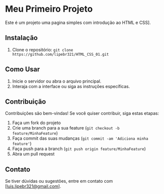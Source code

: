 # Meu Primeiro Projeto

Este é um projeto uma pagina simples com introdução ao HTML e CSS].

## Instalação

1. Clone o repositório: `git clone https://github.com/lipebr321/HTML_CSS_01.git`

## Como Usar

1. Inicie o servidor ou abra o arquivo principal.
2. Interaja com a interface ou siga as instruções específicas.

## Contribuição

Contribuições são bem-vindas! Se você quiser contribuir, siga estas etapas:

1. Faça um fork do projeto
2. Crie uma branch para a sua feature (`git checkout -b feature/MinhaFeature`)
3. Faça commit das suas mudanças (`git commit -am 'Adiciona minha feature'`)
4. Faça push para a branch (`git push origin feature/MinhaFeature`)
5. Abra um pull request

## Contato

Se tiver dúvidas ou sugestões, entre em contato com [luis.lipebr321@gmail.com].
